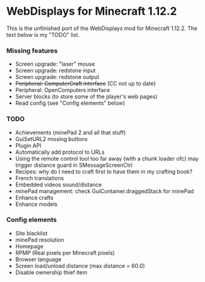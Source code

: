 # WebDisplays for Minecraft 1.12.2
This is the unfinished port of the WebDisplays mod for Minecraft 1.12.2. The text below is my "TODO" list.

### Missing features
* Screen upgrade: "laser" mouse
* Screen upgrade: redstone input
* Screen upgrade: redstone output
* ~~Peripheral: ComputerCraft interface~~ (CC not up to date)
* Peripheral: OpenComputers interface
* Server blocks (to store some of the player's web pages)
* Read config (see "Config elements" below)

### TODO
* Achievements (minePad 2 and all that stuff)
* GuiSetURL2 missing buttons
* Plugin API
* Automatically add protocol to URLs
* Using the remote control tool too far away (with a chunk loader ofc) may trigger distance guard in SMessageScreenCtrl
* Recipes: why do I need to craft first to have them in my crafting book?
* French translations
* Embedded videos sound/distance
* minePad management: check GuiContainer.draggedStack for minePad
* Enhance crafts
* Enhance models

### Config elements
* Site blacklist
* minePad resolution
* Homepage
* RPMP (Real pixels per Minecraft pixels)
* Browser language
* Screen load/unload distance (max distance = 60.0)
* Disable ownership thief item
